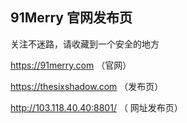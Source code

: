 ## 91Merry 官网发布页

关注不迷路，请收藏到一个安全的地方

https://91merry.com （官网）

https://thesixshadow.com （发布页）

http://103.118.40.40:8801/  （ 网址发布页）


